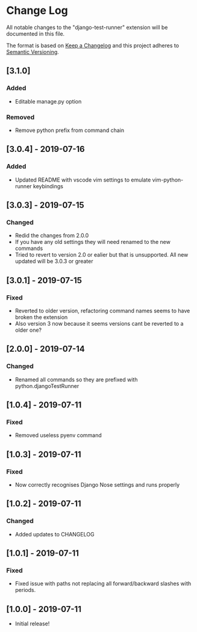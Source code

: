 # Change Log

All notable changes to the "django-test-runner" extension will be documented in this file.

The format is based on [Keep a Changelog](http://keepachangelog.com/) and this project adheres to [Semantic Versioning](http://semver.org/).

## [3.1.0]

### Added

- Editable manage.py option

### Removed

- Remove python prefix from command chain

## [3.0.4] - 2019-07-16

### Added

- Updated README with vscode vim settings to emulate vim-python-runner keybindings

## [3.0.3] - 2019-07-15

### Changed

- Redid the changes from 2.0.0
- If you have any old settings they will need renamed to the new commands
- Tried to revert to version 2.0 or ealier but that is unsupported. All new updated will be 3.0.3 or greater

## [3.0.1] - 2019-07-15

### Fixed

- Reverted to older version, refactoring command names seems to have broken the extension
- Also version 3 now because it seems versions cant be reverted to a older one?

## [2.0.0] - 2019-07-14

### Changed

- Renamed all commands so they are prefixed with python.djangoTestRunner

## [1.0.4] - 2019-07-11

### Fixed

- Removed useless pyenv command

## [1.0.3] - 2019-07-11

### Fixed

- Now correctly recognises Django Nose settings and runs properly

## [1.0.2] - 2019-07-11

### Changed

- Added updates to CHANGELOG

## [1.0.1] - 2019-07-11

### Fixed

- Fixed issue with paths not replacing all forward/backward slashes with periods.

## [1.0.0] - 2019-07-11

- Initial release!
